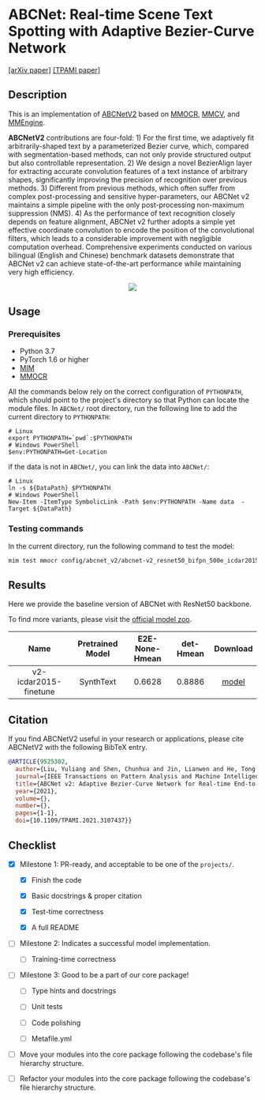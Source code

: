 # ABCNet: Real-time Scene Text Spotting with Adaptive Bezier-Curve Network

<div>
<a href="https://arxiv.org/abs/2105.03620">[arXiv paper]</a>
<a href="https://ieeexplore.ieee.org/document/9525302">[TPAMI paper]</a>
</div>

## Description

This is an implementation of [ABCNetV2](https://github.com/aim-uofa/AdelaiDet) based on [MMOCR](https://github.com/open-mmlab/mmocr/tree/dev-1.x), [MMCV](https://github.com/open-mmlab/mmcv), and [MMEngine](https://github.com/open-mmlab/mmengine).

**ABCNetV2**  contributions are four-fold: 1) For the first time, we adaptively fit arbitrarily-shaped text by a parameterized Bezier curve, which, compared with segmentation-based methods, can not only provide structured output but also controllable representation. 2) We design a novel BezierAlign layer for extracting accurate convolution features of a text instance of arbitrary shapes, significantly improving the precision of recognition over previous methods. 3) Different from previous methods, which often suffer from complex post-processing and sensitive hyper-parameters, our ABCNet v2 maintains a simple pipeline with the only post-processing non-maximum suppression (NMS). 4) As the performance of text recognition closely depends on feature alignment, ABCNet v2 further adopts a simple yet effective coordinate convolution to encode the position of the convolutional filters, which leads to a considerable improvement with negligible computation overhead. Comprehensive experiments conducted on various bilingual (English and Chinese) benchmark datasets demonstrate that ABCNet v2 can achieve state-of-the-art performance while maintaining very high efficiency.

<center>
<img src="https://user-images.githubusercontent.com/24622904/213096846-2557e0ac-ca18-4c4f-88c1-569107f48f9b.png">
</center>

## Usage

<!-- For a typical model, this section should contain the commands for training and testing. You are also suggested to dump your environment specification to env.yml by `conda env export > env.yml`. -->

### Prerequisites

- Python 3.7
- PyTorch 1.6 or higher
- [MIM](https://github.com/open-mmlab/mim)
- [MMOCR](https://github.com/open-mmlab/mmocr)

All the commands below rely on the correct configuration of `PYTHONPATH`, which should point to the project's directory so that Python can locate the module files. In `ABCNet/` root directory, run the following line to add the current directory to `PYTHONPATH`:

```shell
# Linux
export PYTHONPATH=`pwd`:$PYTHONPATH
# Windows PowerShell
$env:PYTHONPATH=Get-Location
```

if the data is not in `ABCNet/`, you can link the data into `ABCNet/`:

```shell
# Linux
ln -s ${DataPath} $PYTHONPATH
# Windows PowerShell
New-Item -ItemType SymbolicLink -Path $env:PYTHONPATH -Name data  -Target ${DataPath}
```

### Testing commands

In the current directory, run the following command to test the model:

```bash
mim test mmocr config/abcnet_v2/abcnet-v2_resnet50_bifpn_500e_icdar2015.py --work-dir work_dirs/ --checkpoint ${CHECKPOINT_PATH}
```

## Results

Here we provide the baseline version of ABCNet with ResNet50 backbone.

To find more variants, please visit the [official model zoo](https://github.com/aim-uofa/AdelaiDet/blob/master/configs/BAText/README.md).

|         Name          | Pretrained Model | E2E-None-Hmean | det-Hmean |                                                                   Download                                                                   |
| :-------------------: | :--------------: | :------------: | :-------: | :------------------------------------------------------------------------------------------------------------------------------------------: |
| v2-icdar2015-finetune |    SynthText     |     0.6628     |  0.8886   | [model](https://download.openmmlab.com/mmocr/textspotting/abcnet-v2/abcnet-v2_resnet50_bifpn/abcnet-v2_resnet50_bifpn_500e_icdar2015-5e4cc7ed.pth) |

## Citation

If you find ABCNetV2 useful in your research or applications, please cite ABCNetV2 with the following BibTeX entry.

```BibTeX
@ARTICLE{9525302,
  author={Liu, Yuliang and Shen, Chunhua and Jin, Lianwen and He, Tong and Chen, Peng and Liu, Chongyu and Chen, Hao},
  journal={IEEE Transactions on Pattern Analysis and Machine Intelligence},
  title={ABCNet v2: Adaptive Bezier-Curve Network for Real-time End-to-end Text Spotting},
  year={2021},
  volume={},
  number={},
  pages={1-1},
  doi={10.1109/TPAMI.2021.3107437}}
```

## Checklist

<!-- Here is a checklist illustrating a usual development workflow of a successful project, and also serves as an overview of this project's progress. The PIC (person in charge) or contributors of this project should check all the items that they believe have been finished, which will further be verified by codebase maintainers via a PR.

OpenMMLab's maintainer will review the code to ensure the project's quality. Reaching the first milestone means that this project suffices the minimum requirement of being merged into 'projects/'. But this project is only eligible to become a part of the core package upon attaining the last milestone.

Note that keeping this section up-to-date is crucial not only for this project's developers but the entire community, since there might be some other contributors joining this project and deciding their starting point from this list. It also helps maintainers accurately estimate time and effort on further code polishing, if needed.

A project does not necessarily have to be finished in a single PR, but it's essential for the project to at least reach the first milestone in its very first PR. -->

- [x] Milestone 1: PR-ready, and acceptable to be one of the `projects/`.

  - [x] Finish the code

    <!-- The code's design shall follow existing interfaces and convention. For example, each model component should be registered into `mmocr.registry.MODELS` and configurable via a config file. -->

  - [x] Basic docstrings & proper citation

    <!-- Each major object should contain a docstring, describing its functionality and arguments. If you have adapted the code from other open-source projects, don't forget to cite the source project in docstring and make sure your behavior is not against its license. Typically, we do not accept any code snippet under GPL license. [A Short Guide to Open Source Licenses](https://medium.com/nationwide-technology/a-short-guide-to-open-source-licenses-cf5b1c329edd) -->

  - [x] Test-time correctness

    <!-- If you are reproducing the result from a paper, make sure your model's inference-time performance matches that in the original paper. The weights usually could be obtained by simply renaming the keys in the official pre-trained weights. This test could be skipped though, if you are able to prove the training-time correctness and check the second milestone. -->

  - [x] A full README

    <!-- As this template does. -->

- [ ] Milestone 2: Indicates a successful model implementation.

  - [ ] Training-time correctness

    <!-- If you are reproducing the result from a paper, checking this item means that you should have trained your model from scratch based on the original paper's specification and verified that the final result matches the report within a minor error range. -->

- [ ] Milestone 3: Good to be a part of our core package!

  - [ ] Type hints and docstrings

    <!-- Ideally *all* the methods should have [type hints](https://www.pythontutorial.net/python-basics/python-type-hints/) and [docstrings](https://google.github.io/styleguide/pyguide.html#381-docstrings). [Example](https://github.com/open-mmlab/mmocr/blob/76637a290507f151215d299707c57cea5120976e/mmocr/utils/polygon_utils.py#L80-L96) -->

  - [ ] Unit tests

    <!-- Unit tests for each module are required. [Example](https://github.com/open-mmlab/mmocr/blob/76637a290507f151215d299707c57cea5120976e/tests/test_utils/test_polygon_utils.py#L97-L106) -->

  - [ ] Code polishing

    <!-- Refactor your code according to reviewer's comment. -->

  - [ ] Metafile.yml

    <!-- It will be parsed by MIM and Inferencer. [Example](https://github.com/open-mmlab/mmocr/blob/1.x/configs/textdet/dbnet/metafile.yml) -->

- [ ] Move your modules into the core package following the codebase's file hierarchy structure.

  <!-- In particular, you may have to refactor this README into a standard one. [Example](/configs/textdet/dbnet/README.md) -->

- [ ] Refactor your modules into the core package following the codebase's file hierarchy structure.
